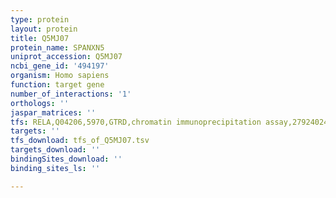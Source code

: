 ```yaml
---
type: protein
layout: protein
title: Q5MJ07
protein_name: SPANXN5
uniprot_accession: Q5MJ07
ncbi_gene_id: '494197'
organism: Homo sapiens
function: target gene
number_of_interactions: '1'
orthologs: ''
jaspar_matrices: ''
tfs: RELA,Q04206,5970,GTRD,chromatin immunoprecipitation assay,27924024%5Buid%5D,No
targets: ''
tfs_download: tfs_of_Q5MJ07.tsv
targets_download: ''
bindingSites_download: ''
binding_sites_ls: ''

---
```

